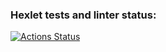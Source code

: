 ### Hexlet tests and linter status:
[![Actions Status](https://github.com/ilyasilkin27/devops-for-programmers-project-76/actions/workflows/hexlet-check.yml/badge.svg)](https://github.com/ilyasilkin27/devops-for-programmers-project-76/actions)